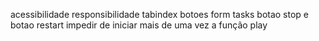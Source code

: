 acessibilidade
responsibilidade
tabindex
botoes form
tasks
botao stop e botao restart
impedir de iniciar mais de uma vez a função play
